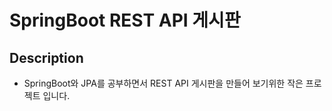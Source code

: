 # SpringBoot REST API 게시판

## Description
  - SpringBoot와 JPA를 공부하면서 REST API 게시판을 만들어 보기위한 작은 프로젝트 입니다.
